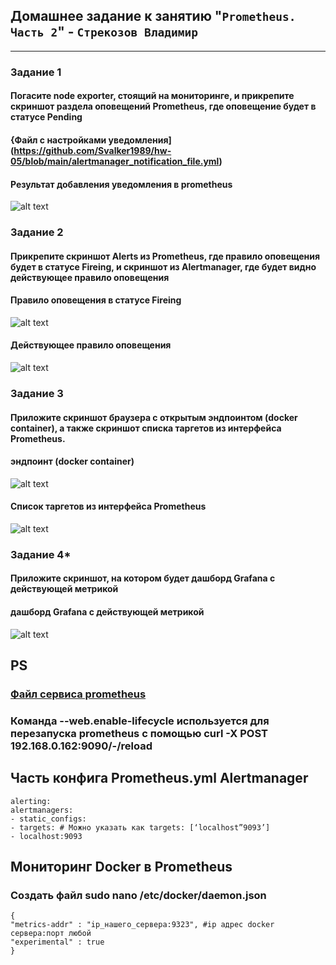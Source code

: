 ## Домашнее задание к занятию "`Prometheus. Часть 2`" - `Стрекозов Владимир`
---
### Задание 1 
#### Погасите node exporter, стоящий на мониторинге, и прикрепите скриншот раздела оповещений Prometheus, где оповещение будет в статусе Pending
#### {Файл с настройками уведомления](https://github.com/Svalker1989/hw-05/blob/main/alertmanager_notification_file.yml)
#### Результат добавления уведомления в prometheus
![alt text](https://github.com/Svalker1989/hw-05/blob/main/Z1.PNG)
### Задание 2
#### Прикрепите скриншот Alerts из Prometheus, где правило оповещения будет в статусе Fireing, и скриншот из Alertmanager, где будет видно действующее правило оповещения
#### Правило оповещения в статусе Fireing
![alt text](https://github.com/Svalker1989/hw-05/blob/main/Z1.PNG)
#### Действующее правило оповещения
![alt text](https://github.com/Svalker1989/hw-05/blob/main/Z2_2.PNG)
### Задание 3
#### Приложите скриншот браузера с открытым эндпоинтом (docker container), а также скриншот списка таргетов из интерфейса Prometheus.
#### эндпоинт (docker container)
![alt text](https://github.com/Svalker1989/hw-05/blob/main/Z3_1.PNG)
#### Cписок таргетов из интерфейса Prometheus
![alt text](https://github.com/Svalker1989/hw-05/blob/main/Z3_2.PNG)
### Задание 4*
#### Приложите скриншот, на котором будет дашборд Grafana с действующей метрикой
#### дашборд Grafana с действующей метрикой
![alt text](https://github.com/Svalker1989/hw-05/blob/main/Z4.PNG)

## PS
### [Файл сервиса prometheus](https://github.com/Svalker1989/hw-05/blob/main/prometheus.service)
### Команда --web.enable-lifecycle используется для перезапуска prometheus с помощью curl -X POST 192.168.0.162:9090/-/reload
## Часть конфига Prometheus.yml Alertmanager
```
alerting:
alertmanagers:
- static_configs:
- targets: # Можно указать как targets: [‘localhost”9093’]
- localhost:9093
```
## Мониторинг Docker в Prometheus
### Создать файл sudo nano /etc/docker/daemon.json
```
{
"metrics-addr" : "ip_нашего_сервера:9323", #ip адрес docker сервера:порт любой
"experimental" : true
}
```
